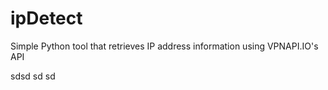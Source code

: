# ipDetect
Simple Python tool that retrieves IP address information using VPNAPI.IO's API

sdsd
sd
sd
